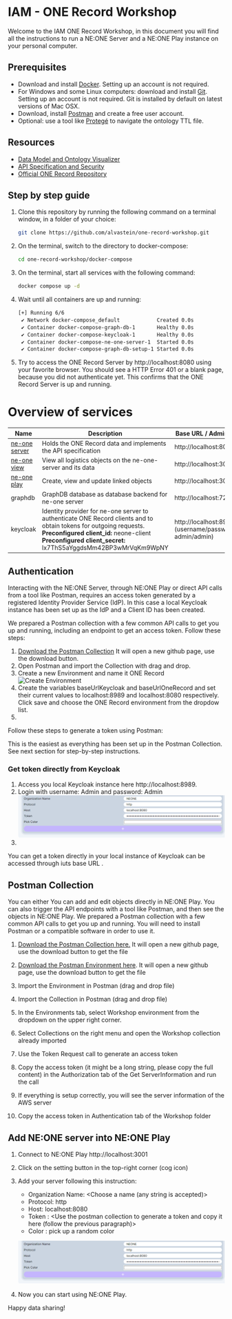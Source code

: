 # IAM - ONE Record Workshop

Welcome to the IAM ONE Record Workshop, in this document you will find all the instructions to run a NE:ONE Server and a NE:ONE Play instance on your personal computer.

## Prerequisites

- Download and install [Docker](https://docs.docker.com/get-docker/). Setting up an account is not required.
- For Windows and some Linux computers: download and install [Git](https://git-scm.com/downloads). Setting up an account is not required. Git is installed by default on latest versions of Mac OSX.
- Download, install [Postman](https://www.postman.com/downloads/) and create a free user account.
- Optional: use a tool like [Protegé](https://protege.stanford.edu/download/protege/4.3/installanywhere/Web_Installers/) to navigate the ontology TTL file.

## Resources
- [Data Model and Ontology Visualizer](https://aloccid-iata.github.io/ontology_visualizer/)
- [API Specification and Security](https://iata-cargo.github.io/ONE-Record/)
- [Official ONE Record Repository](https://github.com/IATA-Cargo/ONE-Record)

## Step by step guide

1) Clone this repository by running the following command on a terminal window, in a folder of your choice:
   ```bash
   git clone https://github.com/alvastein/one-record-workshop.git
   ```
2) On the terminal, switch to the directory to docker-compose:
   ```bash
   cd one-record-workshop/docker-compose
   ```
3) On the terminal, start all services with the following command:
   ```bash
   docker compose up -d
   ```
4) Wait until all containers are up and running:
   ```bash
   [+] Running 6/6
    ✔ Network docker-compose_default            Created 0.0s 
    ✔ Container docker-compose-graph-db-1       Healthy 0.0s 
    ✔ Container docker-compose-keycloak-1       Healthy 0.0s 
    ✔ Container docker-compose-ne-one-server-1  Started 0.0s 
    ✔ Container docker-compose-graph-db-setup-1 Started 0.0s
   ```
5) Try to access the ONE Record Server by  http://localhost:8080 using your favorite browser. 
   You should see a HTTP Error 401 or a blank page, because you did not authenticate yet. This confirms that the ONE Record Server is up and running.

# Overview of services

| Name | Description | Base URL / Admin UI |
|-|-|-|
| [ne-one server](https://git.openlogisticsfoundation.org/wg-digitalaircargo/ne-one) | Holds the ONE Record data and implements the API specification | http://localhost:8080 |
| [ne-one view](https://git.openlogisticsfoundation.org/wg-digitalaircargo/ne-one-view) | View all logistics objects on the ne-one-server and its data | http://localhost:3000 |
| [ne-one play](https://github.com/alvastein/neoneplay) | Create, view and update linked objects | http://localhost:3001 |
| graphdb | GraphDB database as database backend for ne-one server | http://localhost:7200 |
| keycloak | Identity provider for ne-one server to authenticate ONE Record clients and to obtain tokens for outgoing requests. <br/> **Preconfigured client_id:** neone-client<br/> **Preconfigured client_secret:** lx7ThS5aYggdsMm42BP3wMrVqKm9WpNY  | http://localhost:8989 <br/> (username/password: admin/admin)|

## Authentication
Interacting with the NE:ONE Server, through NE:ONE Play or direct API calls from a tool like Postman, requires an access token generated by a registered Identity Provider Service (IdP). In this case a local Keycloak instance has been set up as the IdP and a Client ID has been created.

We prepared a Postman collection with a few common API calls to get you up and running, including an endpoint to get an access token. Follow these steps:
1. [Download the Postman Collection](./assets/postman/Workshop.postman_collection.json) It will open a new github page, use the download button.
2. Open Postman and import the Collection with drag and drop.
3. Create a new Environment and name it ONE Record
![Create Environment](https://github.com/alvastein/one-record-workshop/assets/168312567/a0c5fab6-ccb9-476d-a689-237cae2eb73e)
5. Create the variables baseUrlKeycloak and baseUrlOneRecord and set their current values to localhost:8989 and localhost:8080 respectively. Click save and choose the ONE Record environment from the dropdow list.
6. 


Follow these steps to generate a token using Postman:

This is the easiest as everything has been set up in the Postman Collection. See next section for step-by-step instructions.

### Get token directly from Keycloak
1. Access you local Keycloak instance here http://localhost:8989.
2. Login with username: Admin and password: Admin
    ![Image17](./assets/image/neone_setup.PNG)
3.  

You can get a token directly in your local instance of Keycloak
can be accessed through iuts base URL .


## Postman Collection

You can either 
You can add and edit objects directly in NE:ONE Play. You can also trigger the API endpoints with a tool like Postman, and then see the objects in NE:ONE Play.
We prepared a Postman collection with a few common API calls to get you up and running. You will need to install Postman or a compatible software in order to use it.

1. [Download the Postman Collection here.](./assets/postman/Workshop.postman_collection.json) It will open a new github page, use the download button to get the file

2. [Download the Postman Environment here](./assets/postman/Workshop.postman_environment.json). It will open a new github page, use the download button to get the file

3. Import the Environment in Postman (drag and drop file)

4. Import the Collection in Postman (drag and drop file)

5. In the Environments tab, select Workshop environment from the dropdown on the upper right corner.

6. Select Collections on the right menu and open the Workshop collection already imported

8. Use the Token Request call to generate an access token

9. Copy the access token (it might be a long string, please copy the full content) in the Authorization tab of the Get ServerInformation and run the call

10. If everything is setup correctly, you will see the server information of the AWS server

11. Copy the access token in Authentication tab of the Workshop folder

## Add NE:ONE server into NE:ONE Play

1. Connect to NE:ONE Play http://localhost:3001 

2. Click on the setting button in the top-right corner (cog icon)

3. Add your server following this instruction:

    - Organization Name: <Choose a name (any string is accepted)>
    - Protocol: http
    - Host: localhost:8080  
    - Token : <Use the postman collection to generate a token and copy it here (follow the previous paragraph)>
    - Color : pick up a random color

    ![Image17](./assets/image/neone_setup.PNG)

4. Now you can start using NE:ONE Play.

Happy data sharing!

